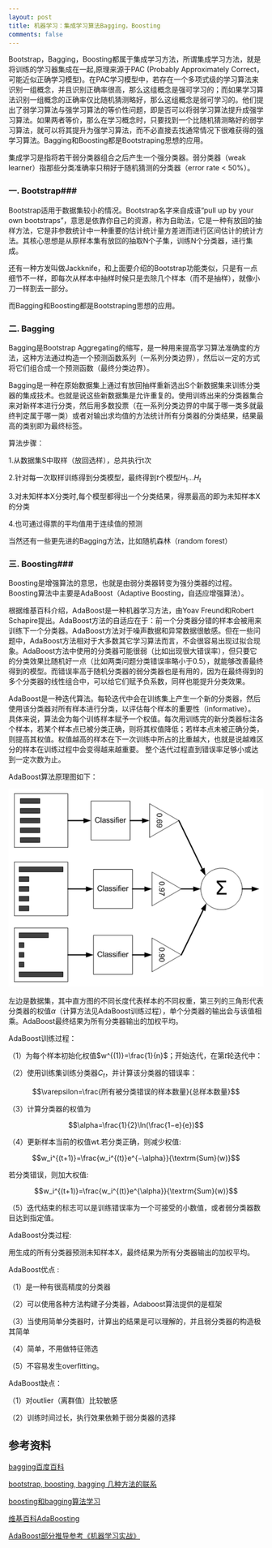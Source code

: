 ```yaml
---
layout: post
title: 机器学习：集成学习算法Bagging，Boosting
comments: false
---
```


<!--more-->

Bootstrap，Bagging，Boosting都属于集成学习方法，所谓集成学习方法，就是将训练的学习器集成在一起,原理来源于PAC (Probably Approximately Correct，可能近似正确学习模型)。在PAC学习模型中，若存在一个多项式级的学习算法来识别一组概念，并且识别正确率很高，那么这组概念是强可学习的；而如果学习算法识别一组概念的正确率仅比随机猜测略好，那么这组概念是弱可学习的。他们提出了弱学习算法与强学习算法的等价性问题，即是否可以将弱学习算法提升成强学习算法。如果两者等价，那么在学习概念时，只要找到一个比随机猜测略好的弱学习算法，就可以将其提升为强学习算法，而不必直接去找通常情况下很难获得的强学习算法。Bagging和Boosting都是Bootstraping思想的应用。

集成学习是指将若干弱分类器组合之后产生一个强分类器。弱分类器（weak learner）指那些分类准确率只稍好于随机猜测的分类器（error rate < 50%）。

### 一. Bootstrap###

Bootstrap适用于数据集较小的情况。Bootstrap名字来自成语“pull up by your own bootstraps”，意思是依靠你自己的资源，称为自助法，它是一种有放回的抽样方法，它是非参数统计中一种重要的估计统计量方差进而进行区间估计的统计方法。其核心思想是从原样本集有放回的抽取N个子集，训练N个分类器，进行集成。

还有一种方发叫做Jackknife，和上面要介绍的Bootstrap功能类似，只是有一点细节不一样，即每次从样本中抽样时候只是去除几个样本（而不是抽样），就像小刀一样割去一部分。

而Bagging和Boosting都是Bootstraping思想的应用。

### 二. Bagging ###

Bagging是Bootstrap Aggregating的缩写，是一种用来提高学习算法准确度的方法，这种方法通过构造一个预测函数系列（一系列分类边界），然后以一定的方式将它们组合成一个预测函数（最终分类边界）。

Bagging是一种在原始数据集上通过有放回抽样重新选出S个新数据集来训练分类器的集成技术。也就是说这些新数据集是允许重复的。使用训练出来的分类器集合来对新样本进行分类，然后用多数投票（在一系列分类边界的中属于哪一类多就最终判定属于哪一类）或者对输出求均值的方法统计所有分类器的分类结果，结果最高的类别即为最终标签。

算法步骤：

1.从数据集S中取样（放回选样），总共执行t次

2.针对每一次取样训练得到分类模型，最终得到$t$个模型$H_1$...$H_t$

3.对未知样本X分类时,每个模型都得出一个分类结果，得票最高的即为未知样本X的分类

4.也可通过得票的平均值用于连续值的预测

当然还有一些更先进的Bagging方法，比如随机森林（random forest）

### 三. Boosting###

Boosting是增强算法的意思，也就是由弱分类器转变为强分类器的过程。Boosting算法中主要是AdaBoost（Adaptive Boosting，自适应增强算法）。

根据维基百科介绍，AdaBoost是一种机器学习方法，由Yoav Freund和Robert Schapire提出。AdaBoost方法的自适应在于：前一个分类器分错的样本会被用来训练下一个分类器。AdaBoost方法对于噪声数据和异常数据很敏感。但在一些问题中，AdaBoost方法相对于大多数其它学习算法而言，不会很容易出现过拟合现象。AdaBoost方法中使用的分类器可能很弱（比如出现很大错误率），但只要它的分类效果比随机好一点（比如两类问题分类错误率略小于0.5），就能够改善最终得到的模型。而错误率高于随机分类器的弱分类器也是有用的，因为在最终得到的多个分类器的线性组合中，可以给它们赋予负系数，同样也能提升分类效果。

AdaBoost是一种迭代算法。每轮迭代中会在训练集上产生一个新的分类器，然后使用该分类器对所有样本进行分类，以评估每个样本的重要性（informative）。 具体来说，算法会为每个训练样本赋予一个权值。每次用训练完的新分类器标注各个样本，若某个样本点已被分类正确，则将其权值降低；若样本点未被正确分类，则提高其权值。权值越高的样本在下一次训练中所占的比重越大，也就是说越难区分的样本在训练过程中会变得越来越重要。 整个迭代过程直到错误率足够小或达到一定次数为止。

AdaBoost算法原理图如下：

![png1](/public/images/2017-1-17-boosting/1.png)

左边是数据集，其中直方图的不同长度代表样本的不同权重，第三列的三角形代表分类器的权值$\alpha$（计算方法见AdaBoost训练过程），单个分类器的输出会与该值相乘。AdaBoost最终结果为所有分类器输出的加权平均。

AdaBoost训练过程：

（1）为每个样本初始化权值$w^{(1)}=\frac{1}{n}$；开始迭代，在第$t$轮迭代中： 

（2）使用训练集训练分类器$C_t$，并计算该分类器的错误率：

$$\varepsilon=\frac{所有被分类错误的样本数量}{总样本数量}$$

（3）计算分类器的权值为

$$\alpha=\frac{1}{2}\ln(\frac{1−e}{e})$$

（4）更新样本当前的权值wt.若分类正确，则减少权值:

$$w_i^{(t+1)}=\frac{w_i^{(t)}e^{−\alpha}}{\textrm{Sum}(w)}$$

若分类错误，则加大权值:

$$w_i^{(t+1)}=\frac{w_i^{(t)}e^{\alpha}}{\textrm{Sum}(w)}$$

（5）迭代结束的标志可以是训练错误率为一个可接受的小数值，或者弱分类器数目达到指定值。

AdaBoost分类过程:

用生成的所有分类器预测未知样本X，最终结果为所有分类器输出的加权平均。

AdaBoost优点 :

（1）是一种有很高精度的分类器

（2）可以使用各种方法构建子分类器，Adaboost算法提供的是框架

（3）当使用简单分类器时，计算出的结果是可以理解的，并且弱分类器的构造极其简单

（4）简单，不用做特征筛选

（5）不容易发生overfitting。


AdaBoost缺点：

（1）对outlier（离群值）比较敏感

（2）训练时间过长，执行效果依赖于弱分类器的选择

## 参考资料 ##

[bagging百度百科](http://baike.baidu.com/link?url=RlKFJdYbZRp33et5MdkQV37HU1LLtUxUvpGHrZAlI22HXafTr0YO9pK7M9B542EWilFHcA75OxvSuYU8r7N8B1XH8Em_u10SZmQvph7HFAq)

[bootstrap, boosting, bagging 几种方法的联系](http://blog.csdn.net/jlei_apple/article/details/8168856)

[boosting和bagging算法学习](http://blog.csdn.net/u010659278/article/details/44527437)

[维基百科AdaBoosting](https://zh.wikipedia.org/zh-cn/AdaBoost)

[AdaBoost部分推导参考《机器学习实战》]()


